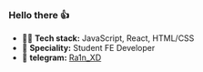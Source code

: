 ### Hello there 👍
- 🧑‍💻 **Tech stack:** JavaScript, React, HTML/CSS
- 👷 **Speciality:** Student FE Developer
- 💬 **telegram:** [Ra1n_XD](https://t.me/Ra1n_XD)
